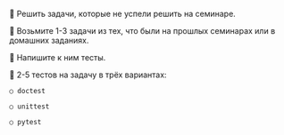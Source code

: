 
📌 Решить задачи, которые не успели решить на семинаре.

📌 Возьмите 1-3 задачи из тех, что были на прошлых семинарах или в домашних заданиях.

📌 Напишите к ним тесты.

📌 2-5 тестов на задачу в трёх вариантах:

    ○ doctest
    
    ○ unittest
    
    ○ pytest